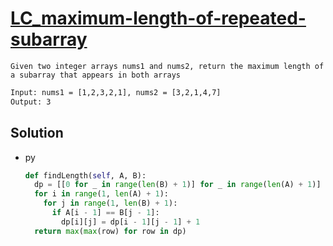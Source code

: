# [LC_maximum-length-of-repeated-subarray](https://leetcode.com/problems/maximum-length-of-repeated-subarray)

```en
Given two integer arrays nums1 and nums2, return the maximum length of a subarray that appears in both arrays
```

```txt
Input: nums1 = [1,2,3,2,1], nums2 = [3,2,1,4,7]
Output: 3
```

## Solution

* py

  ```py
  def findLength(self, A, B):
    dp = [[0 for _ in range(len(B) + 1)] for _ in range(len(A) + 1)]
    for i in range(1, len(A) + 1):
      for j in range(1, len(B) + 1):
        if A[i - 1] == B[j - 1]:
          dp[i][j] = dp[i - 1][j - 1] + 1
    return max(max(row) for row in dp)
  ```
